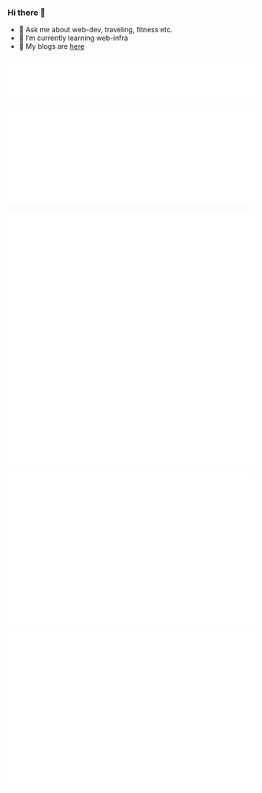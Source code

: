 ### Hi there 👋

- 💬 Ask me about web-dev, traveling, fitness etc.
- 🌱 I’m currently learning web-infra
- 📜 My blogs are [here](https://medium.com/@vaibhav_kumar)

 ![Metrics](/metrics.plugin.topics.icons.svg)
 
 ![Metrics](/metrics.plugin.wakatime.svg)
 
 ![Metrics](/metrics.plugin.screenshot.svg)

 ![Metrics](/metrics.plugin.stock.ytd.svg) ![Metrics](/metrics.plugin.stock.5d.svg)

